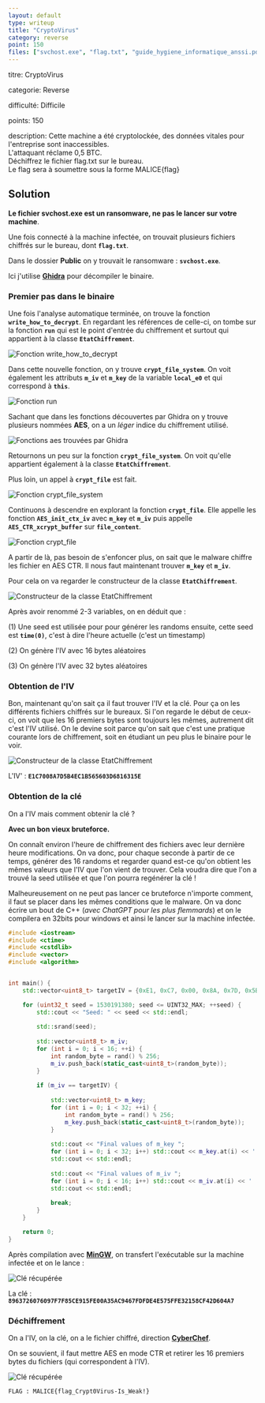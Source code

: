 ```yaml
---
layout: default
type: writeup
title: "CryptoVirus"
category: reverse
point: 150
files: ["svchost.exe", "flag.txt", "guide_hygiene_informatique_anssi.pdf"]
---
```


<!-- {% raw %} -->

<div class="info">
<p class="title">
	<span class="name">titre:</span>
	CryptoVirus
</p>
<p class="category">
	<span class="name">categorie:</span>
	Reverse
</p>
<p class="difficulty">
	<span class="name">difficulté:</span>
	Difficile
</p>
<p class="points">
	<span class="name">points:</span>
	150
</p>
<p class="description">
	<span class="name">description:</span>
Cette machine a été cryptolockée, des données vitales pour l'entreprise sont inaccessibles.
</br>
L'attaquant réclame 0,5 BTC.
</br>
Déchiffrez le fichier flag.txt sur le bureau.
</br>
Le flag sera à soumettre sous la forme MALICE{flag}
</p>
</div>

## Solution

**Le fichier svchost.exe est un ransomware, ne pas le lancer sur votre machine**.

Une fois connecté à la machine infectée, on trouvait plusieurs fichiers chiffrés sur le bureau, dont **`flag.txt`**.

Dans le dossier **Public** on y trouvait le ransomware : **`svchost.exe`**.

Ici j'utilise **[Ghidra](https://ghidra-sre.org)** pour décompiler le binaire.

### Premier pas dans le binaire

Une fois l'analyse automatique terminée, on trouve la fonction **`write_how_to_decrypt`**. En regardant les références de celle-ci, on tombe sur la fonction **`run`** qui est le point d'entrée du chiffrement et surtout qui appartient à la classe **`EtatChiffrement`**.

![Fonction write_how_to_decrypt](images/how_to_decrypt.png)

Dans cette nouvelle fonction, on y trouve **`crypt_file_system`**. On voit également les attributs **`m_iv`** et **`m_key`** de la variable **`local_e0`** et qui correspond à **`this`**.

![Fonction run](images/run.png)

Sachant que dans les fonctions découvertes par Ghidra on y trouve plusieurs nommées **AES**, on a un *léger* indice du chiffrement utilisé.

![Fonctions aes trouvées par Ghidra](images/aes.png)

Retournons un peu sur la fonction **`crypt_file_system`**. On voit qu'elle appartient également à la classe **`EtatChiffrement`**.

Plus loin, un appel à **`crypt_file`** est fait.

![Fonction crypt_file_system](images/crypt_file_system.png)

Continuons à descendre en explorant la fonction **`crypt_file`**. Elle appelle les fonction **`AES_init_ctx_iv`** avec **`m_key`** et **`m_iv`** puis appelle **`AES_CTR_xcrypt_buffer`** sur **`file_content`**.

![Fonction crypt_file](images/crypt_file.png)

A partir de là, pas besoin de s'enfoncer plus, on sait que le malware chiffre les fichier en AES CTR. Il nous faut maintenant trouver **`m_key`** et **`m_iv`**.

Pour cela on va regarder le constructeur de la classe **`EtatChiffrement`**.

![Constructeur de la classe EtatChiffrement](images/etat_chiffrement.png)

Après avoir renommé 2-3 variables, on en déduit que :

(1) Une seed est utilisée pour pour générer les randoms ensuite, cette seed est **`time(0)`**, c'est à dire l'heure actuelle (c'est un timestamp)

(2) On génère l'IV avec 16 bytes aléatoires

(3) On génère l'IV avec 32 bytes aléatoires 

### Obtention de l'IV

Bon, maintenant qu'on sait ça il faut trouver l'IV et la clé. Pour ça on les différents fichiers chiffrés sur le bureaux. Si l'on regarde le début de ceux-ci, on voit que les 16 premiers bytes sont toujours les mêmes, autrement dit c'est l'IV utilisé. On le devine soit parce qu'on sait que c'est une pratique courante lors de chiffrement, soit en étudiant un peu plus le binaire pour le voir.

![Constructeur de la classe EtatChiffrement](images/iv.png)

L'IV' : **`E1C7008A7D5B4EC1B565603D6816315E`**

### Obtention de la clé

On a l'IV mais comment obtenir la clé ?

**Avec un bon vieux bruteforce.**

On connaît environ l'heure de chiffrement des fichiers avec leur dernière heure modifications. On va donc, pour chaque seconde à partir de ce temps, générer des 16 randoms et regarder quand est-ce qu'on obtient les mêmes valeurs que l'IV que l'on vient de trouver. Cela voudra dire que l'on a trouvé la seed utilisée et que l'on pourra regénérer la clé !

Malheureusement on ne peut pas lancer ce bruteforce n'importe comment, il faut se placer dans les mêmes conditions que le malware. On va donc écrire un bout de C++ (*avec ChatGPT pour les plus flemmards*) et on le compilera en 32bits pour windows et ainsi le lancer sur la machine infectée.

```c++
#include <iostream>
#include <ctime>
#include <cstdlib>
#include <vector>
#include <algorithm>


int main() {
    std::vector<uint8_t> targetIV = {0xE1, 0xC7, 0x00, 0x8A, 0x7D, 0x5B, 0x4E, 0xC1, 0xB5, 0x65, 0x60, 0x3D, 0x68, 0x16, 0x31, 0x5E};

    for (uint32_t seed = 1530191380; seed <= UINT32_MAX; ++seed) {
        std::cout << "Seed: " << seed << std::endl;
        
        std::srand(seed);
        
        std::vector<uint8_t> m_iv;
        for (int i = 0; i < 16; ++i) {
            int random_byte = rand() % 256;
            m_iv.push_back(static_cast<uint8_t>(random_byte));
        }
    
        if (m_iv == targetIV) {
            
            std::vector<uint8_t> m_key;
            for (int i = 0; i < 32; ++i) {
                int random_byte = rand() % 256;
                m_key.push_back(static_cast<uint8_t>(random_byte));
            }
            
            std::cout << "Final values of m_key ";
            for (int i = 0; i < 32; i++) std::cout << m_key.at(i) << ' ';
            std::cout << std::endl;
            
            std::cout << "Final values of m_iv ";
            for (int i = 0; i < 16; i++) std::cout << m_iv.at(i) << ' ';
            std::cout << std::endl;
            
            break;
        }
    }

    return 0;
}
```

Après compilation avec **[MinGW](https://www.mingw-w64.org)**, on transfert l'exécutable sur la machine infectée et on le lance :

![Clé récupérée](images/key.png)

La clé : **`8963726076097F7F85CE915FE00A35AC9467FDFDE4E575FFE32158CF42D604A7`**

### Déchiffrement

On a l'IV, on la clé, on a le fichier chiffré, direction **[CyberChef](https://gchq.github.io/CyberChef/#recipe=AES_Decrypt(%7B'option':'Hex','string':'8963726076097F7F85CE915FE00A35AC9467FDFDE4E575FFE32158CF42D604A7'%7D,%7B'option':'Hex','string':'E1C7008A7D5B4EC1B565603D6816315E'%7D,'CTR','Raw','Raw',%7B'option':'Hex','string':''%7D,%7B'option':'Hex','string':''%7D)&input=149wlUp5mouBvnH2rM2VJKsOa6r8%2B6z6ZwhzWX4je2I)**.

On se souvient, il faut mettre AES en mode CTR et retirer les 16 premiers bytes du fichiers (qui correspondent à l'IV).

![Clé récupérée](images/flag.png)

<span class="flag">`FLAG : MALICE{flag_Crypt0Virus-Is_Weak!}`</span>

<!-- {% endraw %} -->
